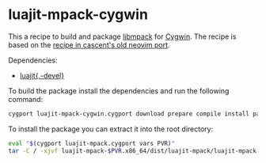 # luajit-mpack-cygwin

This a recipe to build and package [libmpack][1] for [Cygwin][2]. The recipe is
based on the [recipe in cascent's old neovim port][3].

Dependencies:
- [luajit{,-devel}][4]

To build the package install the dependencies and run the following command:
```sh
cygport luajit-mpack-cygwin.cygport download prepare compile install package
```

To install the package you can extract it into the root directory:
```sh
eval "$(cygport luajit-mpack.cygport vars PVR)"
tar -C / -xjvf luajit-mpack-$PVR.x86_64/dist/luajit-mpack/luajit-mpack-$PVR.tar.xz
```

[1]: https://github.com/libmpack/libmpack-lua
[2]: http://www.cygwin.com/
[3]: https://github.com/cascent/neovim-cygwin/blob/09277e3f76981189a2f15d1dbc2f5a4ab4b6c86f/luajit-mpack/luajit-mpack.cygport
[4]: https://github.com/kgraefe/luajit-cygwin
